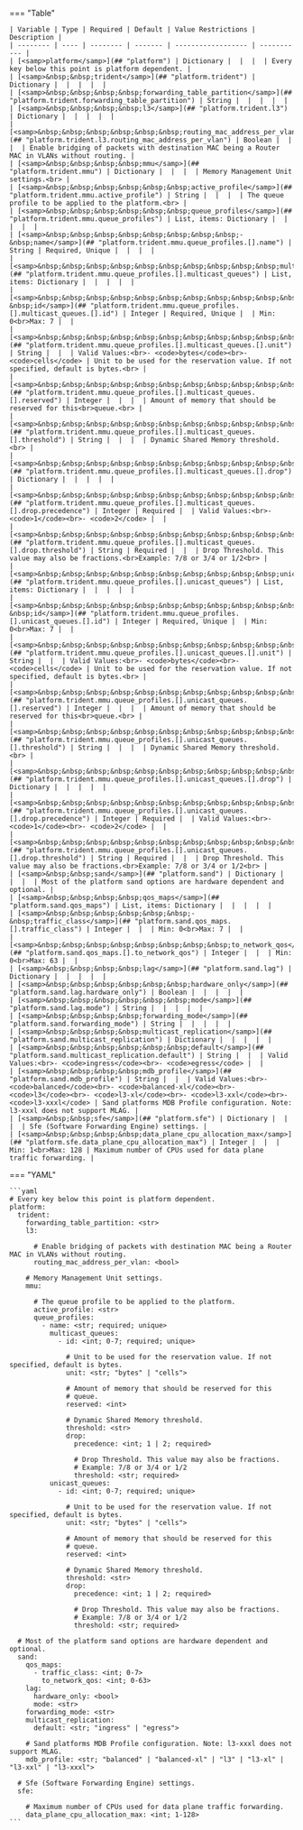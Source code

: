 <!--
  ~ Copyright (c) 2025 Arista Networks, Inc.
  ~ Use of this source code is governed by the Apache License 2.0
  ~ that can be found in the LICENSE file.
  -->
=== "Table"

    | Variable | Type | Required | Default | Value Restrictions | Description |
    | -------- | ---- | -------- | ------- | ------------------ | ----------- |
    | [<samp>platform</samp>](## "platform") | Dictionary |  |  |  | Every key below this point is platform dependent. |
    | [<samp>&nbsp;&nbsp;trident</samp>](## "platform.trident") | Dictionary |  |  |  |  |
    | [<samp>&nbsp;&nbsp;&nbsp;&nbsp;forwarding_table_partition</samp>](## "platform.trident.forwarding_table_partition") | String |  |  |  |  |
    | [<samp>&nbsp;&nbsp;&nbsp;&nbsp;l3</samp>](## "platform.trident.l3") | Dictionary |  |  |  |  |
    | [<samp>&nbsp;&nbsp;&nbsp;&nbsp;&nbsp;&nbsp;routing_mac_address_per_vlan</samp>](## "platform.trident.l3.routing_mac_address_per_vlan") | Boolean |  |  |  | Enable bridging of packets with destination MAC being a Router MAC in VLANs without routing. |
    | [<samp>&nbsp;&nbsp;&nbsp;&nbsp;mmu</samp>](## "platform.trident.mmu") | Dictionary |  |  |  | Memory Management Unit settings.<br> |
    | [<samp>&nbsp;&nbsp;&nbsp;&nbsp;&nbsp;&nbsp;active_profile</samp>](## "platform.trident.mmu.active_profile") | String |  |  |  | The queue profile to be applied to the platform.<br> |
    | [<samp>&nbsp;&nbsp;&nbsp;&nbsp;&nbsp;&nbsp;queue_profiles</samp>](## "platform.trident.mmu.queue_profiles") | List, items: Dictionary |  |  |  |  |
    | [<samp>&nbsp;&nbsp;&nbsp;&nbsp;&nbsp;&nbsp;&nbsp;&nbsp;-&nbsp;name</samp>](## "platform.trident.mmu.queue_profiles.[].name") | String | Required, Unique |  |  |  |
    | [<samp>&nbsp;&nbsp;&nbsp;&nbsp;&nbsp;&nbsp;&nbsp;&nbsp;&nbsp;&nbsp;multicast_queues</samp>](## "platform.trident.mmu.queue_profiles.[].multicast_queues") | List, items: Dictionary |  |  |  |  |
    | [<samp>&nbsp;&nbsp;&nbsp;&nbsp;&nbsp;&nbsp;&nbsp;&nbsp;&nbsp;&nbsp;&nbsp;&nbsp;-&nbsp;id</samp>](## "platform.trident.mmu.queue_profiles.[].multicast_queues.[].id") | Integer | Required, Unique |  | Min: 0<br>Max: 7 |  |
    | [<samp>&nbsp;&nbsp;&nbsp;&nbsp;&nbsp;&nbsp;&nbsp;&nbsp;&nbsp;&nbsp;&nbsp;&nbsp;&nbsp;&nbsp;unit</samp>](## "platform.trident.mmu.queue_profiles.[].multicast_queues.[].unit") | String |  |  | Valid Values:<br>- <code>bytes</code><br>- <code>cells</code> | Unit to be used for the reservation value. If not specified, default is bytes.<br> |
    | [<samp>&nbsp;&nbsp;&nbsp;&nbsp;&nbsp;&nbsp;&nbsp;&nbsp;&nbsp;&nbsp;&nbsp;&nbsp;&nbsp;&nbsp;reserved</samp>](## "platform.trident.mmu.queue_profiles.[].multicast_queues.[].reserved") | Integer |  |  |  | Amount of memory that should be reserved for this<br>queue.<br> |
    | [<samp>&nbsp;&nbsp;&nbsp;&nbsp;&nbsp;&nbsp;&nbsp;&nbsp;&nbsp;&nbsp;&nbsp;&nbsp;&nbsp;&nbsp;threshold</samp>](## "platform.trident.mmu.queue_profiles.[].multicast_queues.[].threshold") | String |  |  |  | Dynamic Shared Memory threshold.<br> |
    | [<samp>&nbsp;&nbsp;&nbsp;&nbsp;&nbsp;&nbsp;&nbsp;&nbsp;&nbsp;&nbsp;&nbsp;&nbsp;&nbsp;&nbsp;drop</samp>](## "platform.trident.mmu.queue_profiles.[].multicast_queues.[].drop") | Dictionary |  |  |  |  |
    | [<samp>&nbsp;&nbsp;&nbsp;&nbsp;&nbsp;&nbsp;&nbsp;&nbsp;&nbsp;&nbsp;&nbsp;&nbsp;&nbsp;&nbsp;&nbsp;&nbsp;precedence</samp>](## "platform.trident.mmu.queue_profiles.[].multicast_queues.[].drop.precedence") | Integer | Required |  | Valid Values:<br>- <code>1</code><br>- <code>2</code> |  |
    | [<samp>&nbsp;&nbsp;&nbsp;&nbsp;&nbsp;&nbsp;&nbsp;&nbsp;&nbsp;&nbsp;&nbsp;&nbsp;&nbsp;&nbsp;&nbsp;&nbsp;threshold</samp>](## "platform.trident.mmu.queue_profiles.[].multicast_queues.[].drop.threshold") | String | Required |  |  | Drop Threshold. This value may also be fractions.<br>Example: 7/8 or 3/4 or 1/2<br> |
    | [<samp>&nbsp;&nbsp;&nbsp;&nbsp;&nbsp;&nbsp;&nbsp;&nbsp;&nbsp;&nbsp;unicast_queues</samp>](## "platform.trident.mmu.queue_profiles.[].unicast_queues") | List, items: Dictionary |  |  |  |  |
    | [<samp>&nbsp;&nbsp;&nbsp;&nbsp;&nbsp;&nbsp;&nbsp;&nbsp;&nbsp;&nbsp;&nbsp;&nbsp;-&nbsp;id</samp>](## "platform.trident.mmu.queue_profiles.[].unicast_queues.[].id") | Integer | Required, Unique |  | Min: 0<br>Max: 7 |  |
    | [<samp>&nbsp;&nbsp;&nbsp;&nbsp;&nbsp;&nbsp;&nbsp;&nbsp;&nbsp;&nbsp;&nbsp;&nbsp;&nbsp;&nbsp;unit</samp>](## "platform.trident.mmu.queue_profiles.[].unicast_queues.[].unit") | String |  |  | Valid Values:<br>- <code>bytes</code><br>- <code>cells</code> | Unit to be used for the reservation value. If not specified, default is bytes.<br> |
    | [<samp>&nbsp;&nbsp;&nbsp;&nbsp;&nbsp;&nbsp;&nbsp;&nbsp;&nbsp;&nbsp;&nbsp;&nbsp;&nbsp;&nbsp;reserved</samp>](## "platform.trident.mmu.queue_profiles.[].unicast_queues.[].reserved") | Integer |  |  |  | Amount of memory that should be reserved for this<br>queue.<br> |
    | [<samp>&nbsp;&nbsp;&nbsp;&nbsp;&nbsp;&nbsp;&nbsp;&nbsp;&nbsp;&nbsp;&nbsp;&nbsp;&nbsp;&nbsp;threshold</samp>](## "platform.trident.mmu.queue_profiles.[].unicast_queues.[].threshold") | String |  |  |  | Dynamic Shared Memory threshold.<br> |
    | [<samp>&nbsp;&nbsp;&nbsp;&nbsp;&nbsp;&nbsp;&nbsp;&nbsp;&nbsp;&nbsp;&nbsp;&nbsp;&nbsp;&nbsp;drop</samp>](## "platform.trident.mmu.queue_profiles.[].unicast_queues.[].drop") | Dictionary |  |  |  |  |
    | [<samp>&nbsp;&nbsp;&nbsp;&nbsp;&nbsp;&nbsp;&nbsp;&nbsp;&nbsp;&nbsp;&nbsp;&nbsp;&nbsp;&nbsp;&nbsp;&nbsp;precedence</samp>](## "platform.trident.mmu.queue_profiles.[].unicast_queues.[].drop.precedence") | Integer | Required |  | Valid Values:<br>- <code>1</code><br>- <code>2</code> |  |
    | [<samp>&nbsp;&nbsp;&nbsp;&nbsp;&nbsp;&nbsp;&nbsp;&nbsp;&nbsp;&nbsp;&nbsp;&nbsp;&nbsp;&nbsp;&nbsp;&nbsp;threshold</samp>](## "platform.trident.mmu.queue_profiles.[].unicast_queues.[].drop.threshold") | String | Required |  |  | Drop Threshold. This value may also be fractions.<br>Example: 7/8 or 3/4 or 1/2<br> |
    | [<samp>&nbsp;&nbsp;sand</samp>](## "platform.sand") | Dictionary |  |  |  | Most of the platform sand options are hardware dependent and optional. |
    | [<samp>&nbsp;&nbsp;&nbsp;&nbsp;qos_maps</samp>](## "platform.sand.qos_maps") | List, items: Dictionary |  |  |  |  |
    | [<samp>&nbsp;&nbsp;&nbsp;&nbsp;&nbsp;&nbsp;-&nbsp;traffic_class</samp>](## "platform.sand.qos_maps.[].traffic_class") | Integer |  |  | Min: 0<br>Max: 7 |  |
    | [<samp>&nbsp;&nbsp;&nbsp;&nbsp;&nbsp;&nbsp;&nbsp;&nbsp;to_network_qos</samp>](## "platform.sand.qos_maps.[].to_network_qos") | Integer |  |  | Min: 0<br>Max: 63 |  |
    | [<samp>&nbsp;&nbsp;&nbsp;&nbsp;lag</samp>](## "platform.sand.lag") | Dictionary |  |  |  |  |
    | [<samp>&nbsp;&nbsp;&nbsp;&nbsp;&nbsp;&nbsp;hardware_only</samp>](## "platform.sand.lag.hardware_only") | Boolean |  |  |  |  |
    | [<samp>&nbsp;&nbsp;&nbsp;&nbsp;&nbsp;&nbsp;mode</samp>](## "platform.sand.lag.mode") | String |  |  |  |  |
    | [<samp>&nbsp;&nbsp;&nbsp;&nbsp;forwarding_mode</samp>](## "platform.sand.forwarding_mode") | String |  |  |  |  |
    | [<samp>&nbsp;&nbsp;&nbsp;&nbsp;multicast_replication</samp>](## "platform.sand.multicast_replication") | Dictionary |  |  |  |  |
    | [<samp>&nbsp;&nbsp;&nbsp;&nbsp;&nbsp;&nbsp;default</samp>](## "platform.sand.multicast_replication.default") | String |  |  | Valid Values:<br>- <code>ingress</code><br>- <code>egress</code> |  |
    | [<samp>&nbsp;&nbsp;&nbsp;&nbsp;mdb_profile</samp>](## "platform.sand.mdb_profile") | String |  |  | Valid Values:<br>- <code>balanced</code><br>- <code>balanced-xl</code><br>- <code>l3</code><br>- <code>l3-xl</code><br>- <code>l3-xxl</code><br>- <code>l3-xxxl</code> | Sand platforms MDB Profile configuration. Note: l3-xxxl does not support MLAG. |
    | [<samp>&nbsp;&nbsp;sfe</samp>](## "platform.sfe") | Dictionary |  |  |  | Sfe (Software Forwarding Engine) settings. |
    | [<samp>&nbsp;&nbsp;&nbsp;&nbsp;data_plane_cpu_allocation_max</samp>](## "platform.sfe.data_plane_cpu_allocation_max") | Integer |  |  | Min: 1<br>Max: 128 | Maximum number of CPUs used for data plane traffic forwarding. |

=== "YAML"

    ```yaml
    # Every key below this point is platform dependent.
    platform:
      trident:
        forwarding_table_partition: <str>
        l3:

          # Enable bridging of packets with destination MAC being a Router MAC in VLANs without routing.
          routing_mac_address_per_vlan: <bool>

        # Memory Management Unit settings.
        mmu:

          # The queue profile to be applied to the platform.
          active_profile: <str>
          queue_profiles:
            - name: <str; required; unique>
              multicast_queues:
                - id: <int; 0-7; required; unique>

                  # Unit to be used for the reservation value. If not specified, default is bytes.
                  unit: <str; "bytes" | "cells">

                  # Amount of memory that should be reserved for this
                  # queue.
                  reserved: <int>

                  # Dynamic Shared Memory threshold.
                  threshold: <str>
                  drop:
                    precedence: <int; 1 | 2; required>

                    # Drop Threshold. This value may also be fractions.
                    # Example: 7/8 or 3/4 or 1/2
                    threshold: <str; required>
              unicast_queues:
                - id: <int; 0-7; required; unique>

                  # Unit to be used for the reservation value. If not specified, default is bytes.
                  unit: <str; "bytes" | "cells">

                  # Amount of memory that should be reserved for this
                  # queue.
                  reserved: <int>

                  # Dynamic Shared Memory threshold.
                  threshold: <str>
                  drop:
                    precedence: <int; 1 | 2; required>

                    # Drop Threshold. This value may also be fractions.
                    # Example: 7/8 or 3/4 or 1/2
                    threshold: <str; required>

      # Most of the platform sand options are hardware dependent and optional.
      sand:
        qos_maps:
          - traffic_class: <int; 0-7>
            to_network_qos: <int; 0-63>
        lag:
          hardware_only: <bool>
          mode: <str>
        forwarding_mode: <str>
        multicast_replication:
          default: <str; "ingress" | "egress">

        # Sand platforms MDB Profile configuration. Note: l3-xxxl does not support MLAG.
        mdb_profile: <str; "balanced" | "balanced-xl" | "l3" | "l3-xl" | "l3-xxl" | "l3-xxxl">

      # Sfe (Software Forwarding Engine) settings.
      sfe:

        # Maximum number of CPUs used for data plane traffic forwarding.
        data_plane_cpu_allocation_max: <int; 1-128>
    ```
